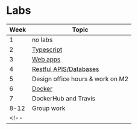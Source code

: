# Labs

| Week | Topic |
|-----|-----|
|  1 | no labs |
| 2 | [Typescript](labs/Lab_1_Introduction_to_TypeScript_and_WebStorm.md) |
| 3| [Web apps](labs/Lab_2_-_Web_app_development.md) |
| 4 | [Restful APIS/Databases](labs/Lab_3_RESTful_APIs_and_Database.md) |
|5 | Design office hours & work on M2 |
| 6 | [Docker](labs/docker.md) |
| 7 | DockerHub and Travis | 
| 8-12 | Group work |
<!--| | Express | -->
